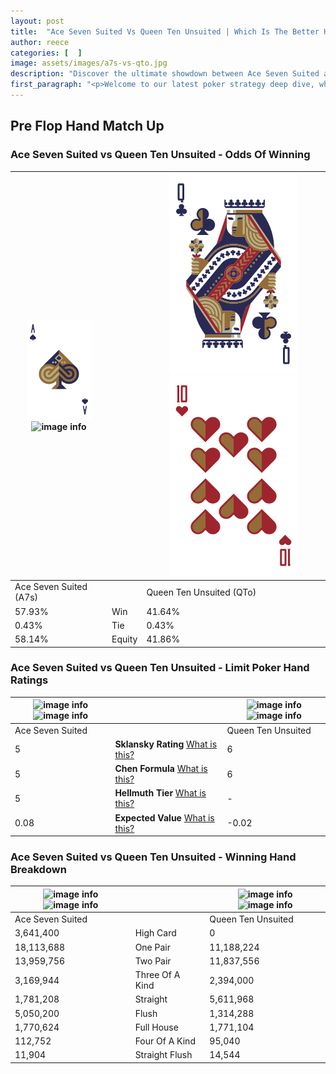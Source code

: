 ```yaml
---
layout: post
title:  "Ace Seven Suited Vs Queen Ten Unsuited | Which Is The Better Hand In Poker? A Complete Guide"
author: reece
categories: [  ]
image: assets/images/a7s-vs-qto.jpg
description: "Discover the ultimate showdown between Ace Seven Suited and Queen Ten Unsuited in poker! Uncover the odds, strategies, and scenarios where one hand triumphs over the other. Get ready to up your poker game with this thrilling analysis."
first_paragraph: "<p>Welcome to our latest poker strategy deep dive, where we're pitting two distinct hands against each other in a high-stakes showdown: Ace Seven Suited vs Queen Ten Unsuited.</p><p>In the dynamic world of poker, every decision counts, and knowing which hand holds the upper hand is key to your success at the table.</p><p>In this article, we'll dissect these two hands, explore the scenarios where one dominates the other, and equip you with the knowledge to make strategic choices that can tip the odds in your favor.</p><p>Get ready to unravel the intriguing dynamics of these poker hands and elevate your game to new heights.</p>"
---
```




[comment]: # (sp0)

## Pre Flop Hand Match Up

<div class="table hand-ratings" markdown="1"> 



### Ace Seven Suited vs Queen Ten Unsuited - Odds Of Winning


    
| ![image info](assets/images/hand1/A.png) ![image info](assets/images/hand1/7s.png) |  | ![image info](assets/images/hand2/Q.png) ![image info](assets/images/hand2/to.png) |
| -------- | -------- | -------- |
| Ace Seven Suited (A7s) |  | Queen Ten Unsuited (QTo) |
| 57.93% | Win | 41.64% |
| 0.43% | Tie | 0.43% |
| 58.14% | Equity | 41.86% |




[comment]: # (sp1)



### Ace Seven Suited vs Queen Ten Unsuited - Limit Poker Hand Ratings


    
| ![image info](https://www.riverpairs.com/assets/images/hand1/A.png) ![image info](https://www.riverpairs.com/assets/images/hand1/7s.png) |  | ![image info](https://www.riverpairs.com/assets/images/hand2/Q.png) ![image info](https://www.riverpairs.com/assets/images/hand2/to.png) |
| -------- | -------- | -------- |
| Ace Seven Suited |  | Queen Ten Unsuited |
| 5 | **Sklansky Rating** [What is this?](/sklansky-rating-explained) | 6 |
| 5 | **Chen Formula** [What is this?](/chen-formula-explained) | 6 |
| 5 | **Hellmuth Tier** [What is this?](/Hellmuth-tier-explained) | - |
| 0.08 | **Expected Value** [What is this?](/expected-value-explained) | -0.02 |




[comment]: # (sp2)



### Ace Seven Suited vs Queen Ten Unsuited - Winning Hand Breakdown


    
| ![image info](https://www.riverpairs.com/assets/images/hand1/A.png) ![image info](https://www.riverpairs.com/assets/images/hand1/7s.png) |  | ![image info](https://www.riverpairs.com/assets/images/hand2/Q.png) ![image info](https://www.riverpairs.com/assets/images/hand2/to.png) |
| -------- | -------- | -------- |
| Ace Seven Suited |  | Queen Ten Unsuited |
| 3,641,400 | High Card | 0 |
| 18,113,688 | One Pair | 11,188,224 |
| 13,959,756 | Two Pair | 11,837,556 |
| 3,169,944 | Three Of A Kind | 2,394,000 |
| 1,781,208 | Straight | 5,611,968 |
| 5,050,200 | Flush | 1,314,288 |
| 1,770,624 | Full House | 1,771,104 |
| 112,752 | Four Of A Kind | 95,040 |
| 11,904 | Straight Flush | 14,544 |




[comment]: # (sp3)



</div>

[comment]: # (sp4)



[comment]: # (sp5)

